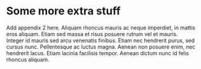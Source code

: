 # Some more extra stuff

Add appendix 2 here. Aliquam rhoncus mauris ac neque imperdiet, in mattis eros aliquam. Etiam sed massa et risus posuere rutrum vel et mauris. Integer id mauris sed arcu venenatis finibus. Etiam nec hendrerit purus, sed cursus nunc. Pellentesque ac luctus magna. Aenean non posuere enim, nec hendrerit lacus. Etiam lacinia facilisis tempor. Aenean dictum nunc id felis rhoncus aliquam.

